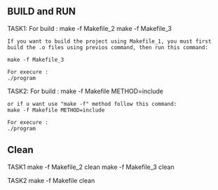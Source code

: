 
## BUILD and RUN ##

TASK1:
	For build : 
	make -f Makefile_2
	make -f Makefile_3
	
	If you want to build the project using Makefile_1, you must first build the .o files using previos command, then run this command:
	
	make -f Makefile_3
	
	For execure :
	./program
	
TASK2: 
	For build :
	make -f Makefile METHOD=include
	
	or if u want use "make -f" method follow this command:
	make -f Makefile METHOD=include
	
	For execure :
	./program
	
## Clean ##

TASK1
	make -f Makefile_2 clean
	make -f Makefile_3 clean

TASK2
	make -f Makefile clean
	
